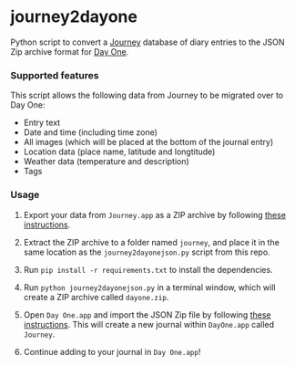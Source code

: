 # journey2dayone
Python script to convert a [Journey](https://journey.cloud) database of diary entries to the JSON Zip archive format for [Day One](https://dayoneapp.com). 

### Supported features
This script allows the following data from Journey to be migrated over to Day One:

* Entry text
* Date and time (including time zone)
* All images (which will be placed at the bottom of the journal entry)
* Location data (place name, latitude and longtitude)
* Weather data (temperature and description)
* Tags

### Usage
1. Export your data from `Journey.app` as a ZIP archive by following [these instructions](https://help.journey.cloud/en/article/archive-journal-entries-to-zip-format-v6dsvi/).

2. Extract the ZIP archive to a folder named `journey`, and place it in the same location as the `journey2dayonejson.py` script from this repo.

3. Run `pip install -r requirements.txt` to install the dependencies.

4. Run `python journey2dayonejson.py` in a terminal window, which will create a ZIP archive called `dayone.zip`.

5. Open `Day One.app` and import the JSON Zip file by following [these instructions](https://help.dayoneapp.com/en/articles/1694437-importing-data-to-day-one). This will create a new journal within `DayOne.app` called `Journey`.

6. Continue adding to your journal in `Day One.app`!

